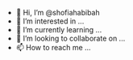- 👋 Hi, I’m @shofiahabibah
- 👀 I’m interested in ...
- 🌱 I’m currently learning ...
- 💞️ I’m looking to collaborate on ...
- 📫 How to reach me ...

<!---
shofiahabibah/shofiahabibah is a ✨ special ✨ repository because its `README.md` (this file) appears on your GitHub profile.
You can click the Preview link to take a look at your changes.
--->
